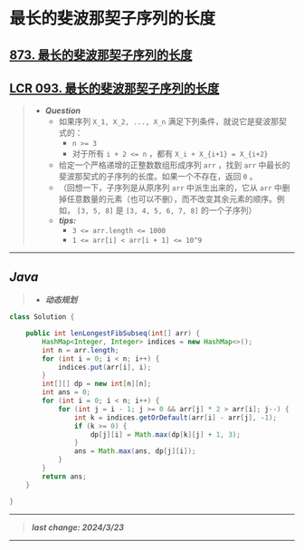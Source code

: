 # 最长的斐波那契子序列的长度

## [873. 最长的斐波那契子序列的长度](https://leetcode.cn/problems/length-of-longest-fibonacci-subsequence/)

## [LCR 093. 最长的斐波那契子序列的长度](https://leetcode.cn/problems/Q91FMA/)

> - ***Question***
>   - 如果序列 `X_1, X_2, ..., X_n` 满足下列条件，就说它是斐波那契式的：
>     - `n >= 3`
>     - 对于所有 `i + 2 <= n` ，都有 `X_i + X_{i+1} = X_{i+2}`
>   - 给定一个严格递增的正整数数组形成序列 `arr` ，找到 `arr` 中最长的斐波那契式的子序列的长度。如果一个不存在，返回 `0` 。
>   - （回想一下，子序列是从原序列 `arr` 中派生出来的，它从 `arr` 中删掉任意数量的元素（也可以不删），而不改变其余元素的顺序。例如， `[3, 5, 8]` 是 `[3, 4, 5, 6, 7, 8]` 的一个子序列）
>   - ***tips:***
>     - `3 <= arr.length <= 1000`
>     - `1 <= arr[i] < arr[i + 1] <= 10^9`

---

## *Java*

> - ***动态规划***

```java
class Solution {

    public int lenLongestFibSubseq(int[] arr) {
        HashMap<Integer, Integer> indices = new HashMap<>();
        int n = arr.length;
        for (int i = 0; i < n; i++) {
            indices.put(arr[i], i);
        }
        int[][] dp = new int[n][n];
        int ans = 0;
        for (int i = 0; i < n; i++) {
            for (int j = i - 1; j >= 0 && arr[j] * 2 > arr[i]; j--) {
                int k = indices.getOrDefault(arr[i] - arr[j], -1);
                if (k >= 0) {
                    dp[j][i] = Math.max(dp[k][j] + 1, 3);
                }
                ans = Math.max(ans, dp[j][i]);
            }
        }
        return ans;
    }

}
```

---

> ***last change: 2024/3/23***

---
